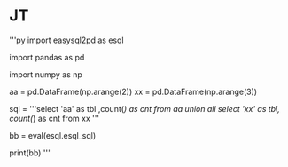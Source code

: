 # JT

'''py
import easysql2pd as esql

import pandas as pd

import numpy as np



aa = pd.DataFrame(np.arange(2))
xx = pd.DataFrame(np.arange(3))

sql = '''select 'aa' as tbl ,count(*) as cnt from aa 
        union all 
        select 'xx' as tbl, count(*) as cnt from xx '''


bb = eval(esql.esql_sql)

print(bb)
'''
